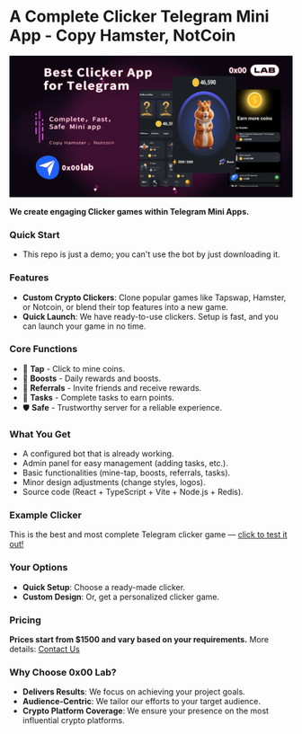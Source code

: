 # A Complete Clicker Telegram Mini App - Copy Hamster, NotCoin

![Best Complete Clicker Telegram Mini App - Copy Hamster, NotCoin](/intro.png)

**We create engaging Clicker games within Telegram Mini Apps.**

### Quick Start
- This repo is just a demo; you can't use the bot by just downloading it.

### Features
- **Custom Crypto Clickers**: Clone popular games like Tapswap, Hamster, or Notcoin, or blend their top features into a new game.
- **Quick Launch**: We have ready-to-use clickers. Setup is fast, and you can launch your game in no time.

### Core Functions
- 🤘 **Tap** - Click to mine coins.
- 🚀 **Boosts** - Daily rewards and boosts.
- 🤝 **Referrals** - Invite friends and receive rewards.
- 📝 **Tasks** - Complete tasks to earn points.
- 🛡 **Safe** - Trustworthy server for a reliable experience.

### What You Get
- A configured bot that is already working.
- Admin panel for easy management (adding tasks, etc.).
- Basic functionalities (mine-tap, boosts, referrals, tasks).
- Minor design adjustments (change styles, logos).
- Source code (React + TypeScript + Vite + Node.js + Redis).

### Example Clicker
This is the best and most complete Telegram clicker game — [click to test it out!](https://t.me/clickertest_new_bot)

### Your Options
- **Quick Setup**: Choose a ready-made clicker.
- **Custom Design**: Or, get a personalized clicker game.

### Pricing
**Prices start from $1500 and vary based on your requirements.** More details: [Contact Us](https://t.me/0x00labs)

### Why Choose 0x00 Lab?
- **Delivers Results**: We focus on achieving your project goals.
- **Audience-Centric**: We tailor our efforts to your target audience.
- **Crypto Platform Coverage**: We ensure your presence on the most influential crypto platforms.
